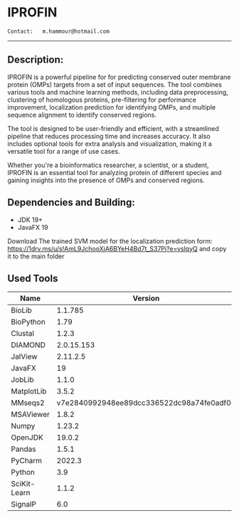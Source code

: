 # IPROFIN

`Contact:   m.hammour@hotmail.com`

---

## **Description**:

IPROFIN is a powerful pipeline for for predicting conserved outer membrane protein (OMPs) targets from a set of input sequences.
The tool combines various tools and machine learning methods, including data preprocessing, clustering of homologous proteins, pre-filtering for performance improvement, localization prediction for identifying OMPs, and multiple sequence alignment to identify conserved regions.

The tool is designed to be user-friendly and efficient, with a streamlined pipeline that reduces processing time and increases accuracy. It also includes optional tools for extra analysis and visualization, making it a versatile tool for a range of use cases.

Whether you're a bioinformatics researcher, a scientist, or a student, IPROFIN is an essential tool for analyzing protein of different species and gaining insights into the presence of OMPs and conserved regions.

## **Dependencies and Building**:

- JDK 19+
- JavaFX 19

Download The trained SVM model for the localization prediction form:  
https://1drv.ms/u/s!AmL9JchooXjA6BYeH4Bd7t_S37Pj?e=vslqyQ
and copy it to the main folder

## Used Tools

| Name         | Version       |
|--------------|---------------|
| BioLib       | 1.1.785       |
| BioPython    | 1.79          |
| Clustal      | 1.2.3         |
| DIAMOND      | 2.0.15.153    |
| JalView      | 2.11.2.5      |
| JavaFX       | 19            |
| JobLib       | 1.1.0         |
| MatplotLib   | 3.5.2         |
| MMseqs2      | v7e2840992948ee89dcc336522dc98a74fe0adf00 |
| MSAViewer    | 1.8.2         |
| Numpy        | 1.23.2        |
| OpenJDK      | 19.0.2        |
| Pandas       | 1.5.1         |
| PyCharm      | 2022.3        |
| Python       | 3.9           |
| SciKit-Learn | 1.1.2         |
| SignalP      | 6.0           |
